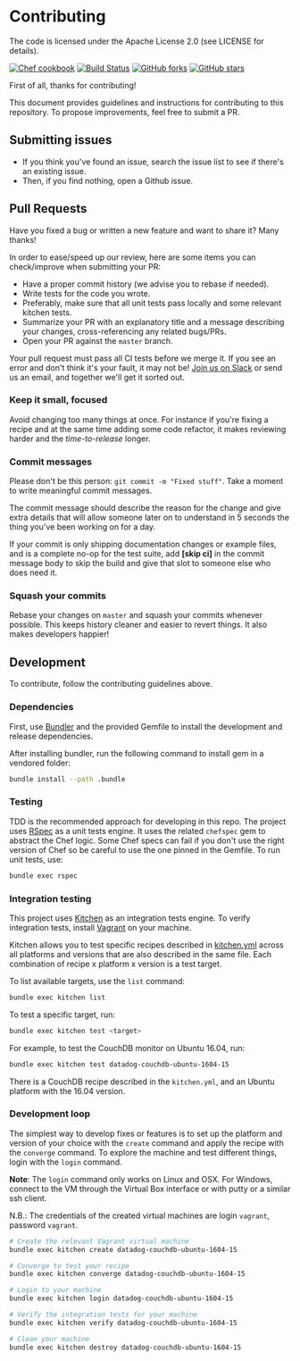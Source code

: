 # Contributing

The code is licensed under the Apache License 2.0 (see  LICENSE for details).

[![Chef cookbook](https://img.shields.io/cookbook/v/datadog.svg?style=flat)](https://github.com/DataDog/chef-datadog)
[![Build Status](https://img.shields.io/circleci/build/gh/DataDog/chef-datadog.svg)](https://circleci.com/gh/DataDog/chef-datadog)
[![GitHub forks](https://img.shields.io/github/forks/DataDog/chef-datadog.svg)](https://github.com/DataDog/chef-datadog/network)
[![GitHub stars](https://img.shields.io/github/stars/DataDog/chef-datadog.svg)](https://github.com/DataDog/chef-datadog/stargazers)

First of all, thanks for contributing!

This document provides guidelines and instructions for contributing to this repository. To propose improvements, feel free to submit a PR.

## Submitting issues

* If you think you've found an issue, search the issue list to see if there's an existing issue.
* Then, if you find nothing, open a Github issue.

## Pull Requests

Have you fixed a bug or written a new feature and want to share it? Many thanks!

In order to ease/speed up our review, here are some items you can check/improve when submitting your PR:

  * Have a proper commit history (we advise you to rebase if needed).
  * Write tests for the code you wrote.
  * Preferably, make sure that all unit tests pass locally and some relevant kitchen tests.
  * Summarize your PR with an explanatory title and a message describing your changes, cross-referencing any related bugs/PRs.
  * Open your PR against the `master` branch.

Your pull request must pass all CI tests before we merge it. If you see an error and don't think it's your fault, it may not be! [Join us on Slack][slack] or send us an email, and together we'll get it sorted out.

### Keep it small, focused

Avoid changing too many things at once. For instance if you're fixing a recipe and at the same time adding some code refactor, it makes reviewing harder and the _time-to-release_ longer.

### Commit messages

Please don't be this person: `git commit -m "Fixed stuff"`. Take a moment to write meaningful commit messages.

The commit message should describe the reason for the change and give extra details that will allow someone later on to understand in 5 seconds the thing you've been working on for a day.

If your commit is only shipping documentation changes or example files, and is a complete no-op for the test suite, add **[skip ci]** in the commit message body to skip the build and give that slot to someone else who does need it.

### Squash your commits

Rebase your changes on `master` and squash your commits whenever possible. This keeps history cleaner and easier to revert things. It also makes developers happier!

## Development

To contribute, follow the contributing guidelines above.

### Dependencies

First, use [Bundler][bundler] and the provided Gemfile to install the development and release dependencies.

After installing bundler, run the following command to install gem in a vendored folder:

```bash
bundle install --path .bundle
```

### Testing

TDD is the recommended approach for developing in this repo. The project uses [RSpec][rspec] as a unit tests engine. It uses the related `chefspec` gem to abstract the Chef logic. Some Chef specs can fail if you don't use the right version of Chef so be careful to use the one pinned in the Gemfile. To run unit tests, use:

```bash
bundle exec rspec
```

### Integration testing

This project uses [Kitchen][kitchen] as an integration tests engine. To verify integration tests, install [Vagrant][vagrant] on your machine.

Kitchen allows you to test specific recipes described in [kitchen.yml](./kitchen.yml) across all platforms and versions that are also described in the same file. Each combination of recipe x platform x version is a test target.

To list available targets, use the `list` command:

```bash
bundle exec kitchen list
```

To test a specific target, run:

```bash
bundle exec kitchen test <target>
```

For example, to test the CouchDB monitor on Ubuntu 16.04, run:

```bash
bundle exec kitchen test datadog-couchdb-ubuntu-1604-15
```

There is a CouchDB recipe described in the `kitchen.yml`, and an Ubuntu platform with the 16.04 version.

### Development loop

The simplest way to develop fixes or features is to set up the platform and version of your choice with the `create` command and apply the recipe with the `converge` command. To explore the machine and test different things, login with the `login` command.

**Note**: The `login` command only works on Linux and OSX. For Windows, connect to the VM through the Virtual Box interface or with putty or a similar ssh client.

N.B.: The credentials of the created virtual machines are login `vagrant`, password `vagrant`.

```bash
# Create the relevant Vagrant virtual machine
bundle exec kitchen create datadog-couchdb-ubuntu-1604-15

# Converge to test your recipe
bundle exec kitchen converge datadog-couchdb-ubuntu-1604-15

# Login to your machine
bundle exec kitchen login datadog-couchdb-ubuntu-1604-15

# Verify the integration tests for your machine
bundle exec kitchen verify datadog-couchdb-ubuntu-1604-15

# Clean your machine
bundle exec kitchen destroy datadog-couchdb-ubuntu-1604-15
```


[bundler]: https://bundler.io
[kitchen]: https://github.com/test-kitchen/test-kitchen
[rspec]: https://rspec.info/
[slack]: http://datadoghq.slack.com
[vagrant]: https://www.vagrantup.com/
